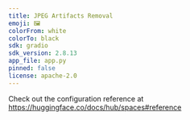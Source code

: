```yaml
---
title: JPEG Artifacts Removal
emoji: 🖼️
colorFrom: white
colorTo: black
sdk: gradio
sdk_version: 2.8.13
app_file: app.py
pinned: false
license: apache-2.0
---
```


Check out the configuration reference at https://huggingface.co/docs/hub/spaces#reference
